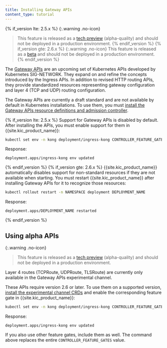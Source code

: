 ```yaml
---
title: Installing Gateway APIs
content_type: tutorial
---
```


{% if_version lte: 2.5.x %}
{:.warning .no-icon}
> This feature is released as a [tech preview](/gateway/latest/availability-stages/#tech-preview) (alpha-quality) and should not be deployed in a production environment.
{% endif_version %}
{% if_version gte: 2.6.x %}
{:.warning .no-icon}
> This feature is released as a [beta](/gateway/latest/availability-stages/#beta) and should not be deployed in a production environment.
{% endif_version %}

The [Gateway APIs](https://gateway-api.sigs.k8s.io/) are an upcoming set of
Kubernetes APIs developed by Kubernetes SIG-NETWORK. They expand on and refine
the concepts introduced by the Ingress APIs. In addition to revised HTTP
routing APIs, they provide standardized resources representing gateway
configuration and layer 4 (TCP and UDP) routing configuration.

The Gateway APIs are currently a draft standard and are not available by
default in Kubernetes installations. To use them, you must [install the Gateway
APIs resource definitions and admission controller](https://gateway-api.sigs.k8s.io/guides/#installing-gateway-api).

{% if_version lte: 2.5.x %}
Support for Gateway APIs is disabled by default. After installing the APIs, you
must enable support for them in {{site.kic_product_name}}:

```bash
kubectl set env -n kong deployment/ingress-kong CONTROLLER_FEATURE_GATES="Gateway=true" -c ingress-controller
```
Response:
```text
deployment.apps/ingress-kong env updated
```
{% endif_version %}
{% if_version gte: 2.6.x %}
{{site.kic_product_name}} automatically disables support for non-standard
resources if they are not available when starting. You must restart {{site.kic_product_name}} after
installing Gateway APIs for it to recognize those resources:

```bash
kubectl rollout restart -n NAMESPACE deployment DEPLOYMENT_NAME
```
Response:
```text
deployment.apps/DEPLOYMENT_NAME restarted
```
{% endif_version %}

## Using alpha APIs

{:.warning .no-icon}
> This feature is released as a [tech preview](/gateway/latest/availability-stages/#tech-preview) (alpha-quality) and should not be deployed in a production environment.

Layer 4 routes (TCPRoute, UDPRoute, TLSRoute) are currently only available in
the Gateway APIs experimental channel. 

These APIs require version 2.6 or later. To use them on a supported version,
[install the experimental channel CRDs](https://gateway-api.sigs.k8s.io/guides/#install-experimental-channel) and enable the corresponding feature gate
in {{site.kic_product_name}}:

```bash
kubectl set env -n kong deployment/ingress-kong CONTROLLER_FEATURE_GATES="GatewayAlpha=true" -c ingress-controller
```
Response:
```text
deployment.apps/ingress-kong env updated
```

If you also use other feature gates, include them as well. The command above
replaces the entire `CONTROLLER_FEATURE_GATES` value.
